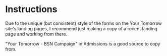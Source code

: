 # Instructions

Due to the unique (but consistent) style of the forms on the Your Tomorrow site's landing pages, I recommend just making a copy of a recent landing page and working from there.

"Your Tomorrow - BSN Campaign" in Admissions is a good source to copy from.
